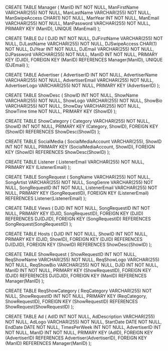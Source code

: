 CREATE TABLE Manager
(
  ManID INT NOT NULL,
  ManFirstName VARCHAR(255) NOT NULL,
  ManLastName VARCHAR(255) NOT NULL,
  ManSwipeAccess CHAR(1) NOT NULL,
  ManYear INT NOT NULL,
  ManEmail VARCHAR(255) NOT NULL,
  ManPassword VARCHAR(255) NOT NULL,
  PRIMARY KEY (ManID),
  UNIQUE (ManEmail)
);

CREATE TABLE DJ
(
  DJID INT NOT NULL,
  DJFirstName VARCHAR(255) NOT NULL,
  DJLastName VARCHAR(255) NOT NULL,
  DJSwipeAccess CHAR(1) NOT NULL,
  DJYear INT NOT NULL,
  DJEmail VARCHAR(255) NOT NULL,
  DJPassword VARCHAR(255) NOT NULL,
  ManID INT NOT NULL,
  PRIMARY KEY (DJID),
  FOREIGN KEY (ManID) REFERENCES Manager(ManID),
  UNIQUE (DJEmail)
);

CREATE TABLE Advertiser
(
  AdvertiserID INT NOT NULL,
  AdvertiserName VARCHAR(255) NOT NULL,
  AdvertiserEmail VARCHAR(255) NOT NULL,
  AdvertiserLogo VARCHAR(255) NOT NULL,
  PRIMARY KEY (AdvertiserID)
);

CREATE TABLE ShowDesc
(
  ShowID INT NOT NULL,
  ShowName VARCHAR(255) NOT NULL,
  ShowLogo VARCHAR(255) NOT NULL,
  ShowBio VARCHAR(255) NOT NULL,
  ShowDay VARCHAR(255) NOT NULL,
  ShowTime time NOT NULL,
  PRIMARY KEY (ShowID)
);

CREATE TABLE ShowCategory
(
  Category VARCHAR(255) NOT NULL,
  ShowID INT NOT NULL,
  PRIMARY KEY (Category, ShowID),
  FOREIGN KEY (ShowID) REFERENCES ShowDesc(ShowID)
);

CREATE TABLE SocialMedia
(
  SocialMediaAccount VARCHAR(255),
  ShowID INT NOT NULL,
  PRIMARY KEY (SocialMediaAccount, ShowID),
  FOREIGN KEY (ShowID) REFERENCES ShowDesc(ShowID)
);

CREATE TABLE Listener
(
  ListenerEmail VARCHAR(255) NOT NULL,
  PRIMARY KEY (ListenerEmail)
);

CREATE TABLE SongRequest
(
  SongName VARCHAR(255) NOT NULL,
  SongArtist VARCHAR(255) NOT NULL,
  SongGenre VARCHAR(255) NOT NULL,
  SongRequestID INT NOT NULL,
  ListenerEmail VARCHAR(255) NOT NULL,
  PRIMARY KEY (SongRequestID),
  FOREIGN KEY (ListenerEmail) REFERENCES Listener(ListenerEmail)
);

CREATE TABLE Views
(
  DJID INT NOT NULL,
  SongRequestID INT NOT NULL,
  PRIMARY KEY (DJID, SongRequestID),
  FOREIGN KEY (DJID) REFERENCES DJ(DJID),
  FOREIGN KEY (SongRequestID) REFERENCES SongRequest(SongRequestID)
);

CREATE TABLE Hosts
(
  DJID INT NOT NULL,
  ShowID INT NOT NULL,
  PRIMARY KEY (DJID, ShowID),
  FOREIGN KEY (DJID) REFERENCES DJ(DJID),
  FOREIGN KEY (ShowID) REFERENCES ShowDesc(ShowID)
);

CREATE TABLE ShowRequest
(
  ShowRequestID INT NOT NULL,
  ReqShowName VARCHAR(255) NOT NULL,
  ReqShowLogo VARCHAR(255) NOT NULL,
  ReqShowBio VARCHAR(255) NOT NULL,
  DJID INT NOT NULL,
  ManID INT NOT NULL,
  PRIMARY KEY (ShowRequestID),
  FOREIGN KEY (DJID) REFERENCES DJ(DJID),
  FOREIGN KEY (ManID) REFERENCES Manager(ManID)
);

CREATE TABLE ReqShowCategory
(
  ReqCategory VARCHAR(255) NOT NULL,
  ShowRequestID INT NOT NULL,
  PRIMARY KEY (ReqCategory, ShowRequestID),
  FOREIGN KEY (ShowRequestID) REFERENCES ShowRequest(ShowRequestID)
);

CREATE TABLE Ad
(
  AdID INT NOT NULL,
  AdDescription VARCHAR(255) NOT NULL,
  AdLogo VARCHAR(255) NOT NULL,
  StartDate DATE NOT NULL,
  EndDate DATE NOT NULL,
  TimesPerWeek INT NOT NULL,
  AdvertiserID INT NOT NULL,
  ManID INT NOT NULL,
  PRIMARY KEY (AdID),
  FOREIGN KEY (AdvertiserID) REFERENCES Advertiser(AdvertiserID),
  FOREIGN KEY (ManID) REFERENCES Manager(ManID)
);